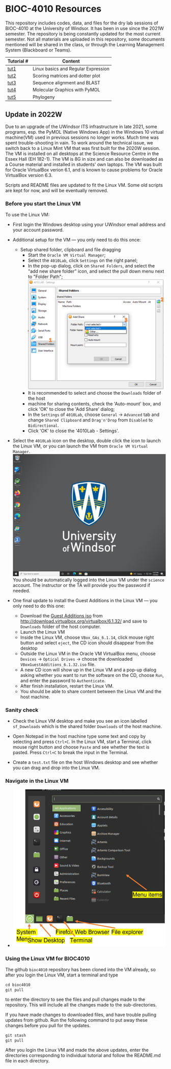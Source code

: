 # BIOC-4010 Resources

This repository includes codes, data, and files for the dry lab sessions of
BIOC-4010 at the University of Windsor. It has been in use since the 2021W
semester. The repository is being constantly updated for the most current
semester. Not all materials are uploaded in this repository, some documents
mentioned will be shared in the class, or through the Learning Management
System (Blackboard or Teams).

| Tutorial # | Content |
| --- | --- |
| [tut1](./tut1/README.md) | Linux basics and Regular Expression |
| [tut2](./tut2/README.md) | Scoring matrices and dotter plot |
| [tut3](./tut3/README.md) | Sequence alignment and BLAST |
| [tut4](./tut4/README.md) | Molecular Graphics with PyMOL |
| [tut5](./tut5/README.md) | Phylogeny |

## Update in 2022W

Due to an upgrade of the UWindsor ITS infrastructure in late 2021, some
programs, esp. the PyMOL (Native Windows App) in the Windows 10 virtual
machine(VM) used in previous sessions no longer works. Much time was spent
trouble-shooting in vain. To work around the technical issue, we switch back
to a Linux Mint VM that was first built for the 2020W session. The VM is
installed on all desktops at the Science Resource Centre in the Essex Hall (EH
182-1). The VM is 8G in size and can also be downloaded as a Course material
and installed in students' own laptops. The VM was built for Oracle VirtualBox
verion 6.1, and is known to cause problems for Oracle VirtualBox version 6.3.

Scripts and README files are updated to fit the Linux VM. Some old scripts are
kept for now, and will be eventually removed.

### Before you start the Linux VM
To use the Linux VM:
- First login the Windows desktop using your UWindsor email address and
  your account password.
- Additional setup for the VM — you only need to do this once:
  * Setup shared folder, clipboard and file dragging
    + Start the `Oracle VM Virtual Manager`;
    + Select the `4010Lab`, click `Settings` on the right panel;
    + In the pop-up dialog, click on `Shared Folders`, and select the "add new
      share folder" icon, and select the pull down menu next to "Folder Path";
![Setup shared folder](./resources/setup-VM-1.png)
    + It is recommended to select and choose the `Downloads` folder of the host
    + machine for sharing contents, check the 'Auto-mount' box, and click 'OK'
      to close the 'Add Share' dialog;
    + In the `Settings` of `4010Lab`, choose `General` → `Advanced` tab and
      change `Shared Clipboard` and `Drag'n'Drop` from `Disabled` to
      `Bidirectional`.
    + Click 'OK' to close the '4010Lab - Settings'.
- Select the `4010Lab` icon on the desktop, double click the icon to
  launch the Linux VM, or you can launch the VM from `Oracle VM Virtual
  Manager`.
![Windows Desktop Screenshot](./resources/screen.png)
  You should be automatically logged into the Linux VM under the `science`
  account. The instructor or the TA will provide you the password if needed.

- One final update to install the Guest Additions in the Linux VM — you only need
  to do this one:
  * Download the [Guest Additions iso](http://download.virtualbox.org/virtualbox/6.1.32/VBoxGuestAdditions_6.1.32.iso) from
    http://download.virtualbox.org/virtualbox/6.1.32/ and save to `Downloads`
    folder of the host computer.
  * Launch the Linux VM
  * Inside the Linux VM, choose `VBox_GAs_6.1.14`, click mouse right button
    and select `eject`, the CD icon should disappear from the desktop
  * Outside the Linux VM in the Oracle VM VirtualBox menu, choose `Devices` →
    `Optical Drives` → choose the downloaded `VBoxGuestAdditions_6.1.32.iso`
    file.
  * A new CD icon will show up in the Linux VM and a pop-up dialog asking
    whether you want to run the software on the CD, choose `Run`, and enter
    the password to `Authenticate`.
  * After finish installation, restart the Linux VM.
  * You should be able to share content between the Linux VM and the host
    machine.

### Sanity check
- Check the Linux VM desktop and make you see an icon labelled `sf_Downloads`
which is the shared folder `Downloads` of the host machine.

- Open Notepad in the host machine type some text and copy by selecting and
  press `Ctrl+C`. In the Linux VM, start a Terminal, click mouse right button
  and choose `Paste` and see whether the text is pasted. Press `Ctrl+C` to
  break the input in the Terminal.
- Create a `test.txt` file on the host Windows desktop and see whether you can
  drag and drop into the Linux VM.

### Navigate in the Linux VM
- ![Linx menu](./resources/setup-VM-3.png)

### Using the Linux VM for BIOC4010

The github `bioc4010` repository has been cloned into the VM already, so after
you login the Linux VM, start a terminal and type
```
cd bioc4010
git pull
```
to enter the directory to see the files and pull changes made to the
repository. This will include all the changes made to the sub-directories.

If you have made changes to downloaded files, and have trouble pulling updates
from github. Run the following command to put away these changes before you
pull for the updates.

```
git stash
git pull
```

After you login the Linux VM and made the above updates, enter the directories
corresponding to individual tutorial and follow the README.md file in each
directory.


